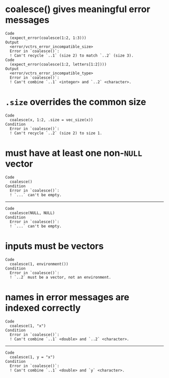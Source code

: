 # coalesce() gives meaningful error messages

    Code
      (expect_error(coalesce(1:2, 1:3)))
    Output
      <error/vctrs_error_incompatible_size>
      Error in `coalesce()`:
      ! Can't recycle `..1` (size 2) to match `..2` (size 3).
    Code
      (expect_error(coalesce(1:2, letters[1:2])))
    Output
      <error/vctrs_error_incompatible_type>
      Error in `coalesce()`:
      ! Can't combine `..1` <integer> and `..2` <character>.

# `.size` overrides the common size

    Code
      coalesce(x, 1:2, .size = vec_size(x))
    Condition
      Error in `coalesce()`:
      ! Can't recycle `..2` (size 2) to size 1.

# must have at least one non-`NULL` vector

    Code
      coalesce()
    Condition
      Error in `coalesce()`:
      ! `...` can't be empty.

---

    Code
      coalesce(NULL, NULL)
    Condition
      Error in `coalesce()`:
      ! `...` can't be empty.

# inputs must be vectors

    Code
      coalesce(1, environment())
    Condition
      Error in `coalesce()`:
      ! `..2` must be a vector, not an environment.

# names in error messages are indexed correctly

    Code
      coalesce(1, "x")
    Condition
      Error in `coalesce()`:
      ! Can't combine `..1` <double> and `..2` <character>.

---

    Code
      coalesce(1, y = "x")
    Condition
      Error in `coalesce()`:
      ! Can't combine `..1` <double> and `y` <character>.

